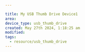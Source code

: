 ```yaml
---

title: My USB Thumb Drive Device1
area:
device_type: usb_thumb_drive
created: May 27th 2024, 1:18:25 am
modified: 
tags:
  - resource/usb_thumb_drive
---
```


